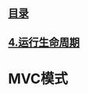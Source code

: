 ## [目录](https://github.com/jhq0113/yafr/blob/master/docs/index.md)

## [4.运行生命周期](https://github.com/jhq0113/yafr/blob/master/docs/4.运行生命周期.md)

# MVC模式